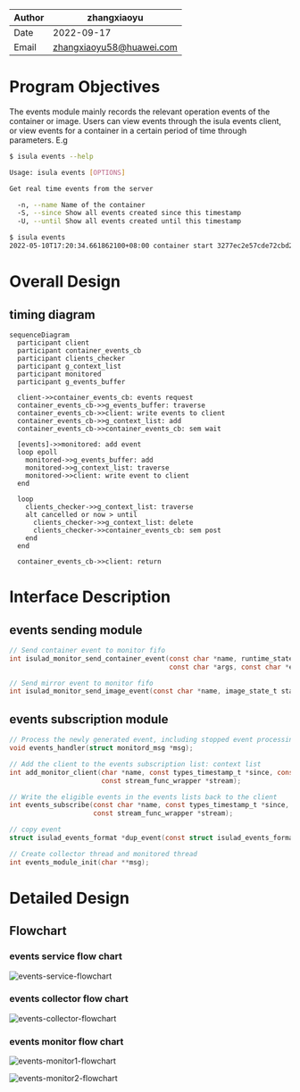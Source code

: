 | Author | zhangxiaoyu |
| ------ | ---- |
| Date    |  2022-09-17     |
| Email       |     zhangxiaoyu58@huawei.com       |

# Program Objectives

The events module mainly records the relevant operation events of the container or image. Users can view events through the isula events client, or view events for a container in a certain period of time through parameters. E.g
```bash
$ isula events --help

Usage: isula events [OPTIONS]

Get real time events from the server

  -n, --name Name of the container
  -S, --since Show all events created since this timestamp
  -U, --until Show all events created until this timestamp

$ isula events
2022-05-10T17:20:34.661862100+08:00 container start 3277ec2e57cde72cbd20a1fea4bb4444e29df67f6fc27e60f8532b733b7ef400 (image=busybox, name=3277ec2e57cde72cbd20a1fea4bb4444e29df67f6fc27e60f8532b733b7ef400, pid=9007)
````

# Overall Design

## timing diagram

````mermaid
sequenceDiagram
  participant client
  participant container_events_cb
  participant clients_checker
  participant g_context_list
  participant monitored
  participant g_events_buffer
    
  client->>container_events_cb: events request
  container_events_cb->>g_events_buffer: traverse
  container_events_cb->>client: write events to client
  container_events_cb->>g_context_list: add
  container_events_cb->>container_events_cb: sem wait
  
  [events]->>monitored: add event
  loop epoll
    monitored->>g_events_buffer: add
    monitored->>g_context_list: traverse
    monitored->>client: write event to client
  end
  
  loop
    clients_checker->>g_context_list: traverse
    alt cancelled or now > until
      clients_checker->>g_context_list: delete
      clients_checker->>container_events_cb: sem post
    end
  end
  
  container_events_cb->>client: return
````

# Interface Description

## events sending module
````c
// Send container event to monitor fifo
int isulad_monitor_send_container_event(const char *name, runtime_state_t state, int pid, int exit_code,
                                        const char *args, const char *extra_annations);

// Send mirror event to monitor fifo
int isulad_monitor_send_image_event(const char *name, image_state_t state);
````

## events subscription module

````c
// Process the newly generated event, including stopped event processing, and forward the event to the client in the context list of the subscription list
void events_handler(struct monitord_msg *msg);

// Add the client to the events subscription list: context list
int add_monitor_client(char *name, const types_timestamp_t *since, const types_timestamp_t *until,
                       const stream_func_wrapper *stream);

// Write the eligible events in the events lists back to the client
int events_subscribe(const char *name, const types_timestamp_t *since, const types_timestamp_t *until,
                     const stream_func_wrapper *stream);

// copy event
struct isulad_events_format *dup_event(const struct isulad_events_format *event);

// Create collector thread and monitored thread
int events_module_init(char **msg);
````

# Detailed Design

## Flowchart

### events service flow chart

![events-service-flowchart](../../../images/events_service.png)

### events collector flow chart

![events-collector-flowchart](../../../images/events_collector.png)

### events monitor flow chart

![events-monitor1-flowchart](../../../images/events_monitor1.png)

![events-monitor2-flowchart](../../../images/events_monitor2.png)